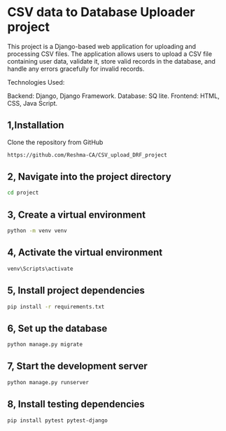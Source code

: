 # CSV data to Database Uploader project

This project is a Django-based web application for uploading and processing CSV files. The application allows users to upload a CSV file containing user data, validate it, store valid records in the database, and handle any errors gracefully for invalid records.


Technologies Used:

Backend: Django, Django Framework.
Database: SQ lite.
Frontend: HTML, CSS, Java Script.

##  1,Installation


Clone the repository from GitHub
```bash
https://github.com/Reshma-CA/CSV_upload_DRF_project

```

##  2,  Navigate into the project directory



```bash
cd project


```

##  3,  Create a virtual environment



```bash
python -m venv venv


```



##  4, Activate the virtual environment



```bash
venv\Scripts\activate


```

##  5, Install project dependencies



```bash
pip install -r requirements.txt


```
##  6, Set up the database



```bash
python manage.py migrate


```
##  7, Start the development server



```bash
python manage.py runserver


```

##  8, Install testing dependencies



```bash
pip install pytest pytest-django


```
